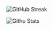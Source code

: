 ![GitHub Streak](http://github-readme-streak-stats.herokuapp.com?user=antoinebqt&theme=react)

![Githu Stats](https://cdn.discordapp.com/attachments/768762518540648491/1063802376034734190/2023-01-14_13h49_07.png)

